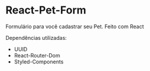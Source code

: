 # React-Pet-Form
Formulário para você cadastrar seu Pet. Feito com React

Dependências utilizadas:
- UUID
- React-Router-Dom
- Styled-Components
